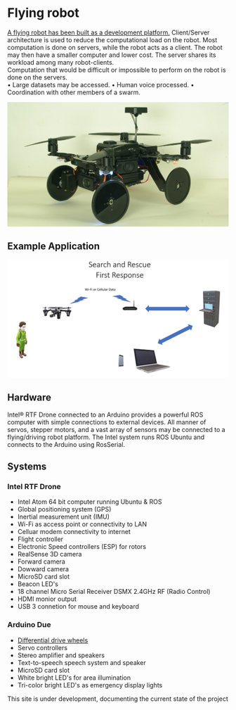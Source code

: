 # Flying robot

[A flying robot has been built as a development platform.](https://github.com/PhilippeDoucette/Intel-RTF-Drone-with-servo-control/wiki)  Client/Server architecture is used to reduce the computational load on the robot.  Most computation is done on servers, while the robot acts as a client.  The robot may then have a smaller computer and lower cost. The server shares its workload among many robot-clients.  
Computation that would be difficult or impossible to perform on the robot is done on the servers.  
•	Large datasets may be accessed. 
•	Human voice processed. 
•	Coordination with other members of a swarm.


![Quad Image](images//IMGP1502.JPG)

## Example Application


![Search and Rescue](images/Search_and_Rescue.jpg)

## Hardware

Intel® RTF Drone connected to an Arduino provides a powerful ROS computer with simple connections to external devices. All manner of servos, stepper motors, and a vast array of sensors may be connected to a flying/driving robot platform. The Intel system runs ROS Ubuntu and connects to the Arduino using RosSerial.

## Systems
### Intel RTF Drone
* Intel Atom 64 bit computer running Ubuntu & ROS
* Global positioning system (GPS)
* Inertial measurement unit (IMU) 
* Wi-Fi as access point or connectivity to LAN
* Celluar modem connectivity to internet
* Flight controller
* Electronic Speed controllers (ESP) for rotors
* RealSense 3D camera
* Forward camera
* Dowward camera
* MicroSD card slot
* Beacon LED's
* 18 channel Micro Serial Receiver DSMX 2.4GHz RF (Radio Control)
* HDMI monior output
* USB 3 connetion for mouse and keyboard
### Arduino Due
* [Differential drive wheels](https://github.com/PhilippeDoucette/Flying-Robot/wiki/Differential-drive-wheels)
* Servo controllers
* Stereo amplifier and speakers
* Text-to-speech speech system and speaker
* MicroSD card slot
* White bright LED's for area illumination
* Tri-color bright LED's as emergency display lights





This site is under development, documenting the current state of the project
